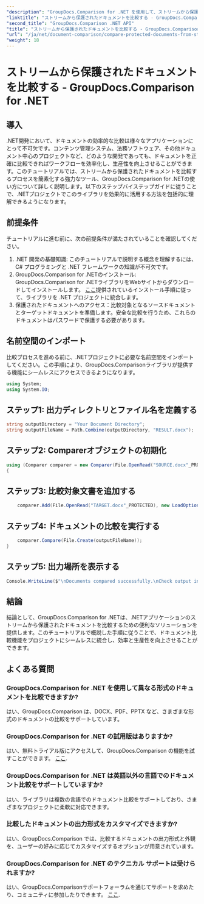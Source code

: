 ```yaml
---
"description": "GroupDocs.Comparison for .NET を使用して、ストリームから保護されたドキュメントを比較する方法を学びます。ドキュメント比較プロセスを簡単に効率化します。"
"linktitle": "ストリームから保護されたドキュメントを比較する - GroupDocs.Comparison for .NET"
"second_title": "GroupDocs.Comparison .NET API"
"title": "ストリームから保護されたドキュメントを比較する - GroupDocs.Comparison for .NET"
"url": "/ja/net/document-comparison/compare-protected-documents-from-stream/"
"weight": 18
---
```


# ストリームから保護されたドキュメントを比較する - GroupDocs.Comparison for .NET

## 導入
.NET開発において、ドキュメントの効率的な比較は様々なアプリケーションにとって不可欠です。コンテンツ管理システム、法務ソフトウェア、その他ドキュメント中心のプロジェクトなど、どのような開発であっても、ドキュメントを正確に比較できればワークフローを効率化し、生産性を向上させることができます。このチュートリアルでは、ストリームから保護されたドキュメントを比較するプロセスを簡素化する強力なツール、GroupDocs.Comparison for .NETの使い方について詳しく説明します。以下のステップバイステップガイドに従うことで、.NETプロジェクトでこのライブラリを効果的に活用する方法を包括的に理解できるようになります。
## 前提条件
チュートリアルに進む前に、次の前提条件が満たされていることを確認してください。
1. .NET 開発の基礎知識: このチュートリアルで説明する概念を理解するには、C# プログラミングと .NET フレームワークの知識が不可欠です。
2. GroupDocs.Comparison for .NETのインストール: GroupDocs.Comparison for .NETライブラリをWebサイトからダウンロードしてインストールします。 [ここ](https://releases.groupdocs.com/comparison/net/)提供されているインストール手順に従って、ライブラリを .NET プロジェクトに統合します。
3. 保護されたドキュメントへのアクセス：比較対象となるソースドキュメントとターゲットドキュメントを準備します。安全な比較を行うため、これらのドキュメントはパスワードで保護する必要があります。

## 名前空間のインポート
比較プロセスを進める前に、.NETプロジェクトに必要な名前空間をインポートしてください。この手順により、GroupDocs.Comparisonライブラリが提供する機能にシームレスにアクセスできるようになります。

```csharp
using System;
using System.IO;
```

## ステップ1: 出力ディレクトリとファイル名を定義する
```csharp
string outputDirectory = "Your Document Directory";
string outputFileName = Path.Combine(outputDirectory, "RESULT.docx");
```
## ステップ2: Comparerオブジェクトの初期化
```csharp
using (Comparer comparer = new Comparer(File.OpenRead("SOURCE.docx"_PROTECTED), new LoadOptions() { Password = "1234" }))
{
```
## ステップ3: 比較対象文書を追加する
```csharp
    comparer.Add(File.OpenRead("TARGET.docx"_PROTECTED), new LoadOptions() { Password = "5678" });
```
## ステップ4: ドキュメントの比較を実行する
```csharp
    comparer.Compare(File.Create(outputFileName));
}
```
## ステップ5: 出力場所を表示する
```csharp
Console.WriteLine($"\nDocuments compared successfully.\nCheck output in {Directory.GetCurrentDirectory()}.");
```

## 結論
結論として、GroupDocs.Comparison for .NETは、.NETアプリケーションのストリームから保護されたドキュメントを比較するための便利なソリューションを提供します。このチュートリアルで概説した手順に従うことで、ドキュメント比較機能をプロジェクトにシームレスに統合し、効率と生産性を向上させることができます。
## よくある質問
### GroupDocs.Comparison for .NET を使用して異なる形式のドキュメントを比較できますか?
はい、GroupDocs.Comparison は、DOCX、PDF、PPTX など、さまざまな形式のドキュメントの比較をサポートしています。
### GroupDocs.Comparison for .NET の試用版はありますか?
はい、無料トライアル版にアクセスして、GroupDocs.Comparison の機能を試すことができます。 [ここ](https://releases。groupdocs.com/).
### GroupDocs.Comparison for .NET は英語以外の言語でのドキュメント比較をサポートしていますか?
はい、ライブラリは複数の言語でのドキュメント比較をサポートしており、さまざまなプロジェクトに柔軟に対応できます。
### 比較したドキュメントの出力形式をカスタマイズできますか?
はい、GroupDocs.Comparison では、比較するドキュメントの出力形式と外観を、ユーザーの好みに応じてカスタマイズするオプションが用意されています。
### GroupDocs.Comparison for .NET のテクニカル サポートは受けられますか?
はい、GroupDocs.Comparisonサポートフォーラムを通じてサポートを求めたり、コミュニティに参加したりできます。 [ここ](https://forum。groupdocs.com/c/comparison/12).